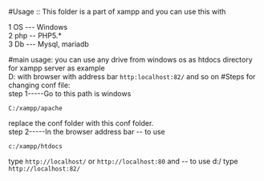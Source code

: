 #Usage :: This folder is a part of xampp
and you can use this with 

1 OS --- Windows  
2 php -- PHP5.*  
3 Db  --- Mysql, mariadb  



#main usage:
you can use  any drive from windows os as htdocs directory for xampp server 
as example  
D: with  browser with address  bar `http:localhost:82/`
and so on
#Steps for changing conf file:  
step 1-----Go to this path is windows 

```
C:/xampp/apache
```
replace the conf folder with this conf folder.  
step 2-----In the browser address bar -- to use  
```
c:/xampp/htdocs
```
type `http://localhost/` or `http://localhost:80`   and -- to use d:/ type `http://localhost:82/`  


